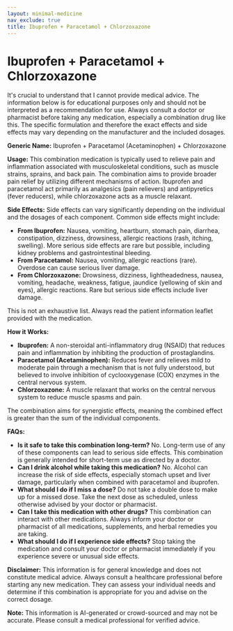 ```yaml
---
layout: minimal-medicine
nav_exclude: true
title: Ibuprofen + Paracetamol + Chlorzoxazone
---
```


# Ibuprofen + Paracetamol + Chlorzoxazone

It's crucial to understand that I cannot provide medical advice. The information below is for educational purposes only and should not be interpreted as a recommendation for use.  Always consult a doctor or pharmacist before taking any medication, especially a combination drug like this.  The specific formulation and therefore the exact effects and side effects may vary depending on the manufacturer and the included dosages.


**Generic Name:** Ibuprofen + Paracetamol (Acetaminophen) + Chlorzoxazone


**Usage:**  This combination medication is typically used to relieve pain and inflammation associated with musculoskeletal conditions, such as muscle strains, sprains, and back pain.  The combination aims to provide broader pain relief by utilizing different mechanisms of action.  Ibuprofen and paracetamol act primarily as analgesics (pain relievers) and antipyretics (fever reducers), while chlorzoxazone acts as a muscle relaxant.


**Side Effects:**  Side effects can vary significantly depending on the individual and the dosages of each component.  Common side effects might include:

* **From Ibuprofen:** Nausea, vomiting, heartburn, stomach pain, diarrhea, constipation, dizziness, drowsiness, allergic reactions (rash, itching, swelling).  More serious side effects are rare but possible, including kidney problems and gastrointestinal bleeding.
* **From Paracetamol:**  Nausea, vomiting, allergic reactions (rare).  Overdose can cause serious liver damage.
* **From Chlorzoxazone:**  Drowsiness, dizziness, lightheadedness, nausea, vomiting, headache, weakness, fatigue, jaundice (yellowing of skin and eyes), allergic reactions.  Rare but serious side effects include liver damage.

This is not an exhaustive list.  Always read the patient information leaflet provided with the medication.


**How it Works:**

* **Ibuprofen:**  A non-steroidal anti-inflammatory drug (NSAID) that reduces pain and inflammation by inhibiting the production of prostaglandins.
* **Paracetamol (Acetaminophen):**  Reduces fever and relieves mild to moderate pain through a mechanism that is not fully understood, but believed to involve inhibition of cyclooxygenase (COX) enzymes in the central nervous system.
* **Chlorzoxazone:** A muscle relaxant that works on the central nervous system to reduce muscle spasms and pain.

The combination aims for synergistic effects, meaning the combined effect is greater than the sum of the individual components.


**FAQs:**

* **Is it safe to take this combination long-term?** No.  Long-term use of any of these components can lead to serious side effects. This combination is generally intended for short-term use as directed by a doctor.
* **Can I drink alcohol while taking this medication?**  No.  Alcohol can increase the risk of side effects, especially stomach upset and liver damage, particularly when combined with paracetamol and ibuprofen.
* **What should I do if I miss a dose?** Do not take a double dose to make up for a missed dose.  Take the next dose as scheduled, unless otherwise advised by your doctor or pharmacist.
* **Can I take this medication with other drugs?**  This combination can interact with other medications.  Always inform your doctor or pharmacist of all medications, supplements, and herbal remedies you are taking.
* **What should I do if I experience side effects?** Stop taking the medication and consult your doctor or pharmacist immediately if you experience severe or unusual side effects.

**Disclaimer:** This information is for general knowledge and does not constitute medical advice. Always consult a healthcare professional before starting any new medication.  They can assess your individual needs and determine if this combination is appropriate for you and advise on the correct dosage.


**Note:** This information is AI-generated or crowd-sourced and may not be accurate. Please consult a medical professional for verified advice.